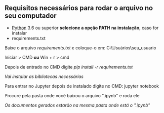 ## Requisitos necessários para rodar o arquivo no seu computador ##
* [Python](https://www.python.org) 3.6 ou superior **selecione a opção PATH na instalação**, caso for instalar
* requirements.txt

Baixe o arquivo _requirements.txt_ e coloque-o em: C:\Usuários\seu_usuario

Iniciar > CMD **ou** Win + r > cmd

Depois de entrado no CMD digite _pip install -r requirements.txt_

_Vai instalar as bibliotecas necessárias_

Para entrar no Jupyter depois de instalado digite no CMD: jupyter notebook

Procure pela pasta onde você baixou o arquivo ".ipynb" e roda ele

_Os documentos gerados estarão na mesma pasta onde está o ".ipynb"_
